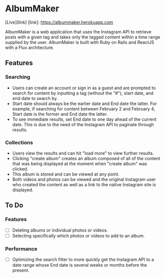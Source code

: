 # AlbumMaker

[Live][link]
[link]: https://albummaker.herokuapp.com

AlbumMaker is a web application that uses the Instagram API to retrieve posts
with a given tag and takes only the tagged content within a time range supplied
by the user.  AlbumMaker is built with Ruby on Rails and ReactJS with a Flux
architecture.

## Features
### Searching
- Users can create an account or sign in as a guest and are prompted to search
  for content by inputting a tag (without the "#"), start date, and end date to
  search by.
- Start date should always be the earlier date and End date the latter.  For
  example, if searching for content between February 2 and February 4, Start
  date is the former and End date the latter.
- To see immediate results, set End date to one day ahead of the current date.
  This is due to the need of the Instagram API to paginate through results.

### Collections
- Users view the results and can hit "load more" to view further results.
- Clicking "create album" creates an album composed of all of the content that
  was being displayed at the moment when "create album" was clicked.
- This album is stored and can be viewed at any point.
- Both videos and photos can be viewed and the original Instagram user who
  created the content as well as a link to the native Instagram site is
  displayed.

## To Do
### Features
- [ ] Deleting albums or individual photos or videos.
- [ ] Selecting specifically which photos or videos to add to an album.

### Performance
- [ ] Optimizing the search filter to more quickly get the Instagram API to a
      date range whose End date is several weeks or months before the present.
